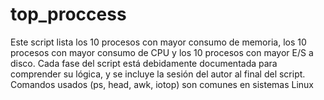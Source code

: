 # top_proccess
Este script lista los 10 procesos con mayor consumo de memoria, los 10 procesos con mayor consumo de CPU y los 10 procesos con mayor E/S a disco. Cada fase del script está debidamente documentada para comprender su lógica, y se incluye la sesión del autor al final del script. Comandos usados (ps, head, awk, iotop) son comunes en sistemas Linux 
